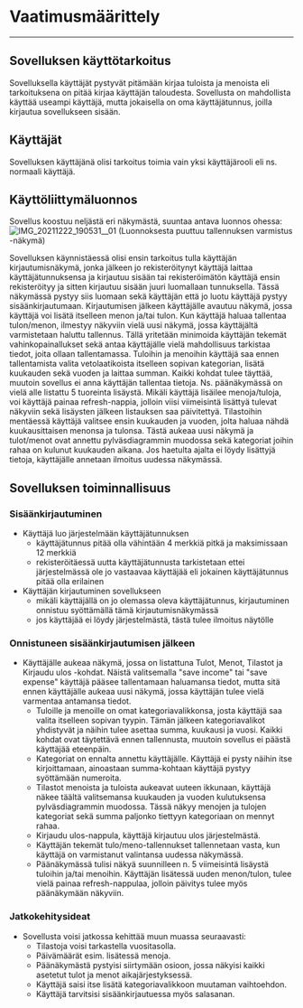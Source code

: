 # Vaatimusmäärittely
_____________________

## Sovelluksen käyttötarkoitus
Sovelluksella käyttäjät pystyvät pitämään kirjaa tuloista ja menoista eli tarkoituksena on pitää kirjaa käyttäjän taloudesta. Sovellusta on mahdollista käyttää useampi käyttäjä, mutta jokaisella on oma käyttäjätunnus, joilla kirjautua sovellukseen sisään. 


## Käyttäjät
Sovelluksen käyttäjänä olisi tarkoitus toimia vain yksi käyttäjärooli eli ns. normaali käyttäjä. 


## Käyttöliittymäluonnos
Sovellus koostuu neljästä eri näkymästä, suuntaa antava luonnos ohessa:
![IMG_20211222_190531__01](https://user-images.githubusercontent.com/93583969/147267589-fe2befd2-42dd-46f8-8a0f-a6e537fb1dca.jpg)
(Luonnoksesta puuttuu tallennuksen varmistus -näkymä)

Sovelluksen käynnistäessä olisi ensin tarkoitus tulla käyttäjän kirjautumisnäkymä, jonka jälkeen jo rekisteröitynyt käyttäjä laittaa käyttäjätunnuksensa ja kirjautuu sisään tai rekisteröimätön käyttäjä ensin rekisteröityy ja sitten kirjautuu sisään juuri luomallaan tunnuksella. Tässä näkymässä pystyy siis luomaan sekä käyttäjän että jo luotu käyttäjä pystyy sisäänkirjautumaan. Kirjautumisen jälkeen käyttäjälle avautuu näkymä, jossa käyttäjä voi lisätä itselleen menon ja/tai tulon. Kun käyttäjä haluaa tallentaa tulon/menon, ilmestyy näkyviin vielä uusi näkymä, jossa käyttäjältä varmistetaan haluttu tallennus. Tällä yritetään minimoida käyttäjän tekemät vahinkopainallukset sekä antaa käyttäjälle vielä mahdollisuus tarkistaa tiedot, joita ollaan tallentamassa. Tuloihin ja menoihin käyttäjä saa ennen tallentamista valita vetolaatikoista itselleen sopivan kategorian, lisätä kuukauden sekä vuoden ja laittaa summan. Kaikki kohdat tulee täyttää, muutoin sovellus ei anna käyttäjän tallentaa tietoja. Ns. päänäkymässä on vielä alle listattu 5 tuoreinta lisäystä. Mikäli käyttäjä lisäilee menoja/tuloja, voi käyttäjä painaa refresh-nappia, jolloin viisi viimeisintä lisättyä tulevat näkyviin sekä lisäysten jälkeen listauksen saa päivitettyä. Tilastoihin mentäessä käyttäjä valitsee ensin kuukauden ja vuoden, jolta haluaa nähdä kuukausittaisen menonsa ja tulonsa. Tästä aukeaa uusi näkymä ja tulot/menot ovat annettu pylväsdiagrammin muodossa sekä kategoriat joihin rahaa on kulunut kuukauden aikana. Jos haetulta ajalta ei löydy lisättyjä tietoja, käyttäjälle annetaan ilmoitus uudessa näkymässä.

## Sovelluksen toiminnallisuus
### Sisäänkirjautuminen
- Käyttäjä luo järjestelmään käyttäjätunnuksen
	- käyttäjätunnus pitää olla vähintään 4 merkkiä pitkä ja maksimissaan 12 merkkiä
	- rekisteröitäessä uutta käyttäjätunnusta tarkistetaan ettei järjestelmässä ole jo vastaavaa käyttäjää eli jokainen käyttäjätunnus pitää olla erilainen
- Käyttäjän kirjautuminen sovellukseen
	- mikäli käyttäjällä on jo olemassa oleva käyttäjätunnus, kirjautuminen onnistuu syöttämällä tämä kirjautumisnäkymässä
	- jos käyttäjää ei löydy järjestelmästä, tästä tulee ilmoitus näytölle

### Onnistuneen sisäänkirjautumisen jälkeen
- Käyttäjälle aukeaa näkymä, jossa on listattuna Tulot, Menot, Tilastot ja Kirjaudu ulos -kohdat. Näistä valitsemalla "save income" tai "save expense" käyttäjä pääsee tallentamaan haluamansa tiedot, mutta sitä ennen käyttäjälle aukeaa uusi näkymä, jossa käyttäjän tulee vielä varmentaa antamansa tiedot.
	- Tuloille ja menoille on omat kategoriavalikkonsa, josta käyttäjä saa valita itselleen sopivan tyypin. Tämän jälkeen kategoriavalikot yhdistyvät ja näihin tulee asettaa summa, kuukausi ja vuosi. Kaikki kohdat ovat täytettävä ennen tallennusta, muutoin sovellus ei päästä käyttäjää eteenpäin.
	- Kategoriat on ennalta annettu käyttäjälle. Käyttäjä ei pysty näihin itse kirjoittamaan, ainoastaan summa-kohtaan käyttäjä pystyy syöttämään numeroita.
	- Tilastot menoista ja tuloista aukeavat uuteen ikkunaan, käyttäjä näkee täältä valitsemansa kuukauden ja vuoden kulutuksensa pylväsdiagrammin muodossa. Tässä näkyy menojen ja tulojen kategoriat sekä summa paljonko tiettyyn kategoriaan on mennyt rahaa. 
	- Kirjaudu ulos-nappula, käyttäjä kirjautuu ulos järjestelmästä.
	- Käyttäjän tekemät tulo/meno-tallennukset tallennetaan vasta, kun käyttäjä on varmistanut valintansa uudessa näkymässä.
	- Päänäkymässä tulisi näkyä suunnilleen n. 5 viimeisintä lisäystä tuloihin ja/tai menoihin. Käyttäjän lisätessä uuden menon/tulon, tulee vielä painaa refresh-nappulaa, jolloin päivitys tulee myös päänäkymään näkyviin.

### Jatkokehitysideat
- Sovellusta voisi jatkossa kehittää muun muassa seuraavasti:
	- Tilastoja voisi tarkastella vuositasolla.
	- Päivämäärät esim. lisätessä menoja.
	- Päänäkymästä pystyisi siirtymään osioon, jossa näkyisi kaikki asetetut tulot ja menot aikajärjestyksessä.
	- Käyttäjä saisi itse lisätä kategoriavalikkoon muutaman vaihtoehdon.
	- Käyttäjä tarvitsisi sisäänkirjautuessa myös salasanan.
